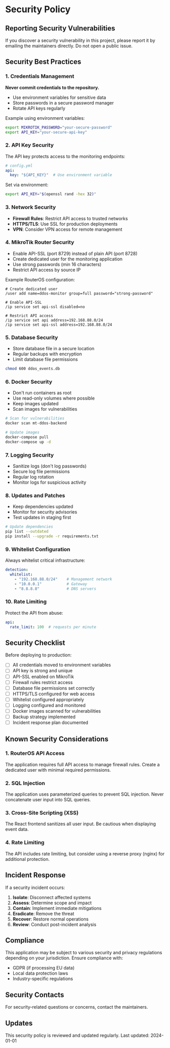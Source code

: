 # Security Policy

## Reporting Security Vulnerabilities

If you discover a security vulnerability in this project, please report it by emailing the maintainers directly. Do not open a public issue.

## Security Best Practices

### 1. Credentials Management

**Never commit credentials to the repository.**

- Use environment variables for sensitive data
- Store passwords in a secure password manager
- Rotate API keys regularly

Example using environment variables:

```bash
export MIKROTIK_PASSWORD="your-secure-password"
export API_KEY="your-secure-api-key"
```

### 2. API Key Security

The API key protects access to the monitoring endpoints:

```yaml
# config.yml
api:
  key: "${API_KEY}"  # Use environment variable
```

Set via environment:
```bash
export API_KEY="$(openssl rand -hex 32)"
```

### 3. Network Security

- **Firewall Rules**: Restrict API access to trusted networks
- **HTTPS/TLS**: Use SSL for production deployments
- **VPN**: Consider VPN access for remote management

### 4. MikroTik Router Security

- Enable API-SSL (port 8729) instead of plain API (port 8728)
- Create dedicated user for the monitoring application
- Use strong passwords (min 16 characters)
- Restrict API access by source IP

Example RouterOS configuration:

```routeros
# Create dedicated user
/user add name=ddos-monitor group=full password="strong-password"

# Enable API-SSL
/ip service set api-ssl disabled=no

# Restrict API access
/ip service set api address=192.168.88.0/24
/ip service set api-ssl address=192.168.88.0/24
```

### 5. Database Security

- Store database file in a secure location
- Regular backups with encryption
- Limit database file permissions

```bash
chmod 600 ddos_events.db
```

### 6. Docker Security

- Don't run containers as root
- Use read-only volumes where possible
- Keep images updated
- Scan images for vulnerabilities

```bash
# Scan for vulnerabilities
docker scan mt-ddos-backend

# Update images
docker-compose pull
docker-compose up -d
```

### 7. Logging Security

- Sanitize logs (don't log passwords)
- Secure log file permissions
- Regular log rotation
- Monitor logs for suspicious activity

### 8. Updates and Patches

- Keep dependencies updated
- Monitor for security advisories
- Test updates in staging first

```bash
# Update dependencies
pip list --outdated
pip install --upgrade -r requirements.txt
```

### 9. Whitelist Configuration

Always whitelist critical infrastructure:

```yaml
detection:
  whitelist:
    - "192.168.88.0/24"    # Management network
    - "10.0.0.1"           # Gateway
    - "8.8.8.8"            # DNS servers
```

### 10. Rate Limiting

Protect the API from abuse:

```yaml
api:
  rate_limit: 100  # requests per minute
```

## Security Checklist

Before deploying to production:

- [ ] All credentials moved to environment variables
- [ ] API key is strong and unique
- [ ] API-SSL enabled on MikroTik
- [ ] Firewall rules restrict access
- [ ] Database file permissions set correctly
- [ ] HTTPS/TLS configured for web access
- [ ] Whitelist configured appropriately
- [ ] Logging configured and monitored
- [ ] Docker images scanned for vulnerabilities
- [ ] Backup strategy implemented
- [ ] Incident response plan documented

## Known Security Considerations

### 1. RouterOS API Access

The application requires full API access to manage firewall rules. Create a dedicated user with minimal required permissions.

### 2. SQL Injection

The application uses parameterized queries to prevent SQL injection. Never concatenate user input into SQL queries.

### 3. Cross-Site Scripting (XSS)

The React frontend sanitizes all user input. Be cautious when displaying event data.

### 4. Rate Limiting

The API includes rate limiting, but consider using a reverse proxy (nginx) for additional protection.

## Incident Response

If a security incident occurs:

1. **Isolate**: Disconnect affected systems
2. **Assess**: Determine scope and impact
3. **Contain**: Implement immediate mitigations
4. **Eradicate**: Remove the threat
5. **Recover**: Restore normal operations
6. **Review**: Conduct post-incident analysis

## Compliance

This application may be subject to various security and privacy regulations depending on your jurisdiction. Ensure compliance with:

- GDPR (if processing EU data)
- Local data protection laws
- Industry-specific regulations

## Security Contacts

For security-related questions or concerns, contact the maintainers.

## Updates

This security policy is reviewed and updated regularly. Last updated: 2024-01-01

